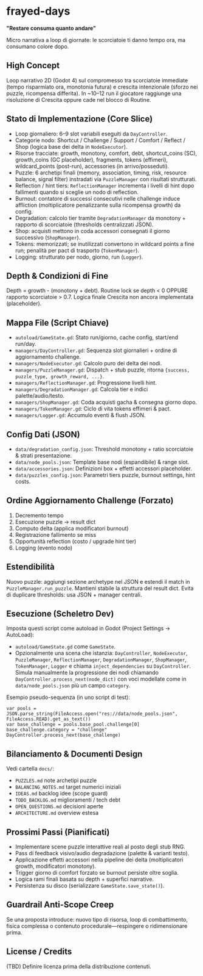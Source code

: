 # frayed-days
**"Restare consuma quanto andare"**

Micro narrativa a loop di giornate: le scorciatoie ti danno tempo ora, ma consumano colore dopo.

## High Concept
Loop narrativo 2D (Godot 4) sul compromesso tra scorciatoie immediate (tempo risparmiato ora, monotonia futura) e crescita intenzionale (sforzo nei puzzle, ricompensa differita). In ~10–12 run il giocatore raggiunge una risoluzione di Crescita oppure cade nel blocco di Routine.

## Stato di Implementazione (Core Slice)
- Loop giornaliero: 6–9 slot variabili eseguiti da `DayController`.
- Categorie nodo: Shortcut / Challenge / Support / Comfort / Reflect / Shop (logica base dei delta in `NodeExecutor`).
- Risorse tracciate: growth, monotony, comfort, debt, shortcut_coins (SC), growth_coins (GC placeholder), fragments, tokens (effimeri), wildcard_points (post-run), accessories (in arrivo/posseduti).
- Puzzle: 6 archetipi finali (memory, association, timing, risk, resource balance, signal filter) instradati via `PuzzleManager` con risultati strutturati.
- Reflection / hint tiers: `ReflectionManager` incrementa i livelli di hint dopo fallimenti quando si sceglie un nodo di reflection.
- Burnout: contatore di successi consecutivi nelle challenge induce affliction (moltiplicatore penalizzante sulla ricompensa growth) da config.
- Degradation: calcolo tier tramite `DegradationManager` da monotony + rapporto di scorciatoie (thresholds centralizzati JSON).
- Shop: acquisti mettono in coda accessori consegnati il giorno successivo (`ShopManager`).
- Tokens: memorizzati; se inutilizzati convertono in wildcard points a fine run; penalità per pact di trasporto (`TokenManager`).
- Logging: strutturato per nodo, giorno, run (`Logger`).

## Depth & Condizioni di Fine
Depth = growth - (monotony + debt). Routine lock se depth < 0 OPPURE rapporto scorciatoie > 0.7. Logica finale Crescita non ancora implementata (placeholder).

## Mappa File (Script Chiave)
- `autoload/GameState.gd`: Stato run/giorno, cache config, start/end run/day.
- `managers/DayController.gd`: Sequenza slot giornalieri + ordine di aggiornamento challenge.
- `managers/NodeExecutor.gd`: Calcolo puro dei delta dei nodi.
- `managers/PuzzleManager.gd`: Dispatch + stub puzzle, ritorna `{success, puzzle_type, growth_reward, ...}`.
- `managers/ReflectionManager.gd`: Progressione livelli hint.
- `managers/DegradationManager.gd`: Calcola tier e indici palette/audio/testo.
- `managers/ShopManager.gd`: Coda acquisti gacha & consegna giorno dopo.
- `managers/TokenManager.gd`: Ciclo di vita tokens effimeri & pact.
- `managers/Logger.gd`: Accumulo eventi & flush JSON.

## Config Dati (JSON)
- `data/degradation_config.json`: Threshold monotony + ratio scorciatoie & strati presentazione.
- `data/node_pools.json`: Template base nodi (espandibile) & range slot.
- `data/accessories.json`: Definizioni box + effetti accessori placeholder.
- `data/puzzles_config.json`: Parametri tiers puzzle, burnout settings, hint costs.

## Ordine Aggiornamento Challenge (Forzato)
1. Decremento tempo
2. Esecuzione puzzle -> result dict
3. Computo delta (applica modificatori burnout)
4. Registrazione fallimento se miss
5. Opportunità reflection (costo / upgrade hint tier)
6. Logging (evento nodo)

## Estendibilità
Nuovo puzzle: aggiungi sezione archetype nel JSON e estendi il match in `PuzzleManager.run_puzzle`. Mantieni stabile la struttura del result dict. Evita di duplicare thresholds: usa JSON + manager centrali.

## Esecuzione (Scheletro Dev)
Imposta questi script come autoload in Godot (Project Settings -> AutoLoad):
- `autoload/GameState.gd` come `GameState`.
- Opzionalmente una scena che istanzia: `DayController`, `NodeExecutor`, `PuzzleManager`, `ReflectionManager`, `DegradationManager`, `ShopManager`, `TokenManager`, `Logger` e chiama `inject_dependencies` su `DayController`.
Simula manualmente la progressione dei nodi chiamando `DayController.process_next(node_dict)` con voci modellate come in `data/node_pools.json` più un campo `category`.

Esempio pseudo-sequenza (in uno script di test):
```gdscript
var pools = JSON.parse_string(FileAccess.open("res://data/node_pools.json", FileAccess.READ).get_as_text())
var base_challenge = pools.base_pool.challenge[0]
base_challenge.category = "challenge"
DayController.process_next(base_challenge)
```

## Bilanciamento & Documenti Design
Vedi cartella `docs/`:
- `PUZZLES.md` note archetipi puzzle
- `BALANCING_NOTES.md` target numerici iniziali
- `IDEAS.md` backlog idee (scope guard)
- `TODO_BACKLOG.md` miglioramenti / tech debt
- `OPEN_QUESTIONS.md` decisioni aperte
- `ARCHITECTURE.md` overview estesa

## Prossimi Passi (Pianificati)
- Implementare scene puzzle interattive reali al posto degli stub RNG.
- Pass di feedback visivo/audio degradazione (palette & varianti testo).
- Applicazione effetti accessori nella pipeline dei delta (moltiplicatori growth, modificatori monotony).
- Trigger giorno di comfort forzato se burnout persiste oltre soglia.
- Logica rami finali basata su depth + superfici narrative.
- Persistenza su disco (serializzare `GameState.save_state()`).

## Guardrail Anti-Scope Creep
Se una proposta introduce: nuovo tipo di risorsa, loop di combattimento, fisica complessa o contenuto procedurale—respingere o ridimensionare prima.

## License / Credits
(TBD) Definire licenza prima della distribuzione contenuti.
